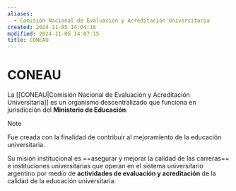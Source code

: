 ```yaml
---
aliases:
  - Comisión Nacional de Evaluación y Acreditación Universitaria
created: 2024-11-05 14:04:18
modified: 2024-11-05 14:07:15
title: CONEAU
---
```


# CONEAU

La [[CONEAU|Comisión Nacional de Evaluación y Acreditación Universitaria]] es un organismo descentralizado que funciona en jurisdicción del **Ministerio de Educación**.

> [!note]
> Fue creada con la finalidad de contribuir al mejoramiento de la educación universitaria.

Su misión institucional es ==asegurar y mejorar la calidad de las carreras== e instituciones universitarias que operan en el sistema universitario argentino por medio de **actividades de evaluación y acreditación** de la calidad de la educación universitaria.
